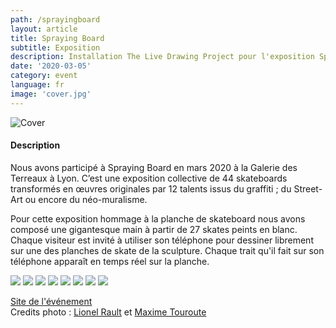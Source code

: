 ```yaml
---
path: /sprayingboard
layout: article
title: Spraying Board
subtitle: Exposition
description: Installation The Live Drawing Project pour l'exposition Spraying Board Place des Terreaux à Lyon
date: '2020-03-05'
category: event
language: fr
image: 'cover.jpg'
---
```


![Cover](cover.jpg)

#### Description

Nous avons participé à Spraying Board en mars 2020 à la Galerie des Terreaux à Lyon. C’est une exposition collective de 44 skateboards transformés en œuvres originales par 12 talents issus du graffiti ; du Street-Art ou encore du néo-muralisme.

Pour cette exposition hommage à la planche de skateboard nous avons composé une gigantesque main à partir de 27 skates peints en blanc. Chaque visiteur est invité à utiliser son téléphone pour dessiner librement sur une des planches de skate de la sculpture. Chaque trait qu'il fait sur son téléphone apparaît en temps réel sur la planche.

<photo-grid>
<img src="SprayingBoard_7.jpg"/>
<img src="SprayingBoard_4.jpg"/>
<img src="SprayingBoard_5.jpg"/>
<img src="SprayingBoard_6.jpg"/>
<img src="SprayingBoard_8.jpg"/>
<img src="SprayingBoard_1.jpg"/>
<img src="SprayingBoard_3.jpg"/>
<img src="SprayingBoard_2.jpg"/>
</photo-grid>

[Site de l'événement](https://sprayingboard.thedailyboard.co/)  
Credits photo : [Lionel Rault](https://lionelrault.smugmug.com/) et [Maxime Touroute](maximetouroute.github.io)
